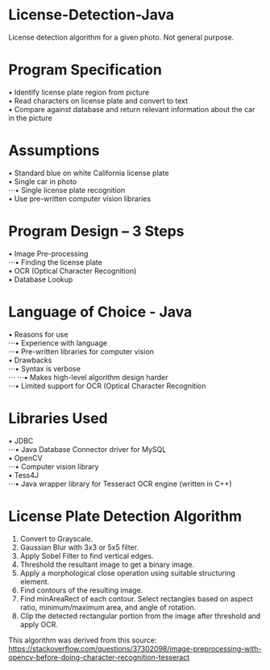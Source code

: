 # License-Detection-Java
License detection algorithm for a given photo. Not general purpose. 

# Program Specification

• Identify license plate region from picture  <br />
• Read characters on license plate and convert to text  <br />
• Compare against database and return relevant information about the car in the picture  <br />

# Assumptions

• Standard blue on white California license plate <br />
• Single car in photo  <br />
    ⋅⋅⋅• Single license plate recognition  <br />
• Use pre-written computer vision libraries  <br />

# Program Design – 3 Steps  

• Image Pre-processing  <br />
    ⋅⋅⋅• Finding the license plate  <br />
• OCR (Optical Character Recognition)  <br />
• Database Lookup  <br />

# Language of Choice - Java

• Reasons for use  <br />
    ⋅⋅⋅• Experience with language   <br />
    ⋅⋅⋅• Pre-written libraries for computer vision  <br />
• Drawbacks  <br />
    ⋅⋅⋅• Syntax is verbose  <br />
        ⋅⋅⋅ ⋅⋅⋅• Makes high-level algorithm design harder <br />
    ⋅⋅⋅• Limited support for OCR (Optical Character Recognition <br />

# Libraries Used

• JDBC <br />
    ⋅⋅⋅• Java Database Connector driver for MySQL <br />
• OpenCV <br />
   ⋅⋅⋅• Computer vision library  <br />
• Tess4J  <br />
    ⋅⋅⋅• Java wrapper library for Tesseract OCR engine (written in C++)  <br />
    
# License Plate Detection Algorithm

1. Convert to Grayscale.
2. Gaussian Blur with 3x3 or 5x5 filter.
3. Apply Sobel Filter to find vertical edges.
4. Threshold the resultant image to get a binary image.
5. Apply a morphological close operation using suitable structuring element.
6. Find contours of the resulting image.
7. Find minAreaRect of each contour. Select rectangles based on aspect ratio, minimum/maximum area, and angle of rotation.
8. Clip the detected rectangular portion from the image after threshold and apply OCR.


This algorithm was derived from this source: https://stackoverflow.com/questions/37302098/image-preprocessing-with-opencv-before-doing-character-recognition-tesseract
